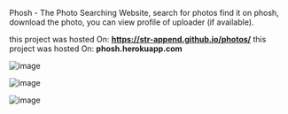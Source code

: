 Phosh - The Photo Searching Website, search for photos find it on phosh, download the photo, you can view profile of uploader (if available).  

this project was hosted On:  **https://str-append.github.io/photos/**
this project was hosted On:  **phosh.herokuapp.com**


![image](https://user-images.githubusercontent.com/94126385/173304578-09456aba-1aa2-4b1f-a6ed-0975388aee27.png)




![image](https://user-images.githubusercontent.com/94126385/173304685-3654912f-6810-4310-9c7b-349fa5a79a20.png)




![image](https://user-images.githubusercontent.com/94126385/173304931-02d7a1fc-5bba-41fe-b0c1-2c94ddea58e1.png)












